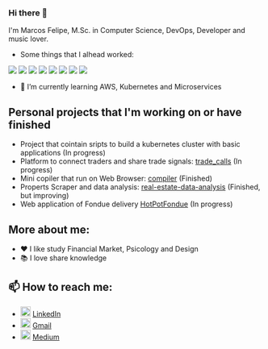 ### Hi there 👋

I'm Marcos Felipe, M.Sc. in Computer Science, DevOps, Developer and music lover.

- Some things that I alhead worked:

<img src="https://img.shields.io/badge/Python-3776AB?style=for-the-badge&logo=python&logoColor=white"> <img src="https://img.shields.io/badge/Linux-FCC624?style=for-the-badge&logo=linux&logoColor=black">  <img src="https://img.shields.io/badge/ansible-%231A1918.svg?style=for-the-badge&logo=ansible&logoColor=white"> <img src="https://img.shields.io/badge/kubernetes-%23326ce5.svg?style=for-the-badge&logo=kubernetes&logoColor=white"> <img src="https://img.shields.io/badge/Jenkins-D24939?style=for-the-badge&logo=Jenkins&logoColor=white"> <img src="https://img.shields.io/badge/Amazon_AWS-FF9900?style=for-the-badge&logo=amazonaws&logoColor=white"> <img src="https://img.shields.io/badge/MongoDB-4EA94B?style=for-the-badge&logo=mongodb&logoColor=white"> <img src="https://img.shields.io/badge/PostgreSQL-316192?style=for-the-badge&logo=postgresql&logoColor=white"> 

- 🌱 I’m currently learning AWS, Kubernetes and Microservices

## Personal projects that I'm working on or have finished

- Project that cointain sripts to build a kubernetes cluster with basic applications (In progress)
- Platform to connect traders and share trade signals: [trade_calls](https://github.com/marcosfelipp/trade_calls) (In progress)
- Mini copiler that run on Web Browser: [compiler](https://github.com/marcosfelipp/Compiler) (Finished)
- Properts Scraper and data analysis: [real-estate-data-analysis](https://github.com/CrazyCCBlog/real-estate-data-analysis) (Finished, but improving)
- Web application of Fondue delivery [HotPotFondue](https://github.com/marcosfelipp/HotPotFondue) (In progress)

## More about me:

- :hearts: I like study Financial Market, Psicology and Design
- :books: I love share knowledge

## 📫 How to reach me:

- <img height="20" src="https://img.shields.io/badge/LinkedIn-0077B5?style=for-the-badge&logo=linkedin&logoColor=white"> [LinkedIn](https://www.linkedin.com/in/marcosfelipp)
- <img height="20" src="https://img.shields.io/badge/Gmail-D14836?style=for-the-badge&logo=gmail&logoColor=white"> [Gmail](mailto:felipemarcos40@gmail.com)
- <img height="20" src="https://img.shields.io/badge/Medium-12100E?style=for-the-badge&logo=medium&logoColor=white"> [Medium](https://medium.com/@crazyccblog)
